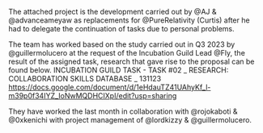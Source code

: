 The attached project is the development carried out by @AJ & @advanceameyaw as replacements for @PureRelativity (Curtis)
after he had to delegate the continuation of tasks due to personal problems.

The team has worked based on the study carried out in Q3 2023 by @guillermolucero at the request of the Incubation Guild Lead @Fly,
the result of the assigned task, research that gave rise to the proposal can be found below. 
INCUBATION GUILD TASK - TASK #02 _ RESEARCH: COLLABORATION SKILLS DATABASE _ 131123
https://docs.google.com/document/d/1eHdauTZ41UAhyKf_l-m39p0f34IYZ_IoNwMQDHCIXpI/edit?usp=sharing

They have worked the last month in collaboration with @rojokaboti & @0xkenichi with project management of @lordkizzy & @guillermolucero.

